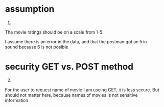 # assumption
1)

The movie ratings should be on a scale from 1-5.

I assume there is an error in the data, and that the postman got an 5 in sound because 6 is not posible

# security  GET vs. POST method
2)

For the user to request name of movie I am useing GET, it is less secure. But should not matter here, because names of movies is not sensitive information







